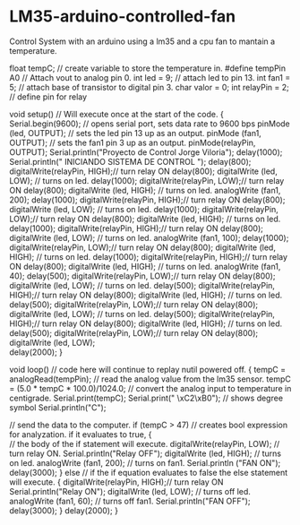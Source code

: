 # LM35-arduino-controlled-fan
Control System with an arduino using a lm35 and a cpu fan to mantain a temperature.

  
                                        
float tempC;                            // create variable to store the temperature in.
#define tempPin A0                     // Attach vout to analog pin 0.
int led = 9;                           // attach led to pin 13.
int fan1 = 5;                           // attach base of transistor to digital pin 3.
char valor = 0;
int relayPin = 2;                       // define pin for relay

void setup()                            // Will execute once at the start of the code.
{
  Serial.begin(9600);                   // opens serial port, sets data rate to 9600 bps
  pinMode (led, OUTPUT);                // sets the led pin 13 up as an output.
  pinMode (fan1, OUTPUT);               // sets the fan1 pin 3 up as an output.
  pinMode(relayPin, OUTPUT);
  Serial.println("Proyecto de Control Jorge Viloria");
  delay(1000);
  Serial.println("   INICIANDO SISTEMA DE CONTROL ");
  delay(800);
  digitalWrite(relayPin, HIGH);// turn relay ON delay(800);
  digitalWrite (led, LOW);         // turns on led.
  delay(1000);
  digitalWrite(relayPin, LOW);// turn relay ON delay(800);
  digitalWrite (led, HIGH);         // turns on led.
  analogWrite (fan1, 200);
  delay(1000);
  digitalWrite(relayPin, HIGH);// turn relay ON delay(800);
  digitalWrite (led, LOW);         // turns on led.
  delay(1000);
  digitalWrite(relayPin, LOW);// turn relay ON delay(800);
  digitalWrite (led, HIGH);         // turns on led.
  delay(1000);
  digitalWrite(relayPin, HIGH);// turn relay ON delay(800);
  digitalWrite (led, LOW);         // turns on led.
  analogWrite (fan1, 100);
  delay(1000);
  digitalWrite(relayPin, LOW);// turn relay ON delay(800);
  digitalWrite (led, HIGH);         // turns on led.
  delay(1000);
  digitalWrite(relayPin, HIGH);// turn relay ON delay(800);
  digitalWrite (led, HIGH);         // turns on led.
  analogWrite (fan1, 40);
  delay(500);
  digitalWrite(relayPin, LOW);// turn relay ON delay(800);
  digitalWrite (led, LOW);         // turns on led.
  delay(500);
  digitalWrite(relayPin, HIGH);// turn relay ON delay(800);
  digitalWrite (led, HIGH);         // turns on led.
  delay(500);
  digitalWrite(relayPin, LOW);// turn relay ON delay(800);
  digitalWrite (led, LOW);         // turns on led.
  delay(500);
  digitalWrite(relayPin, HIGH);// turn relay ON delay(800);
  digitalWrite (led, HIGH);         // turns on led.
  delay(500);
  digitalWrite(relayPin, LOW);// turn relay ON delay(800);
  digitalWrite (led, LOW);  
  delay(2000);
}

void loop()                             // code here will continue to replay nutil powered off.
{
  tempC = analogRead(tempPin);          // read the analog value from the lm35 sensor.
  tempC = (5.0 * tempC * 100.0)/1024.0; // convert the analog input to temperature in centigrade.
  Serial.print(tempC);
  Serial.print(" \xC2\xB0"); // shows degree symbol
  Serial.println("C");
  
  // send the data to the computer.
    if (tempC > 47)                     // creates bool expression for analyzation. if it evaluates to true,
    {               
                                       // the body of the if statement will execute.
      digitalWrite(relayPin, LOW);     // turn relay ON.
      Serial.println("Relay OFF");
      digitalWrite (led, HIGH);         // turns on led.
      analogWrite (fan1, 200);          // turns on fan1.
      Serial.println ("FAN ON");
      delay(3000);
    }
    else                                // if the if equation evaluates to false the else statement will execute.
    {
      digitalWrite(relayPin, HIGH);// turn relay ON
      Serial.println("Relay ON");
      digitalWrite (led, LOW);          // turns off led.
      analogWrite (fan1, 60);         // turns off fan1.
      Serial.println("FAN OFF");
      delay(3000);
    }
    delay(2000);
}

 
